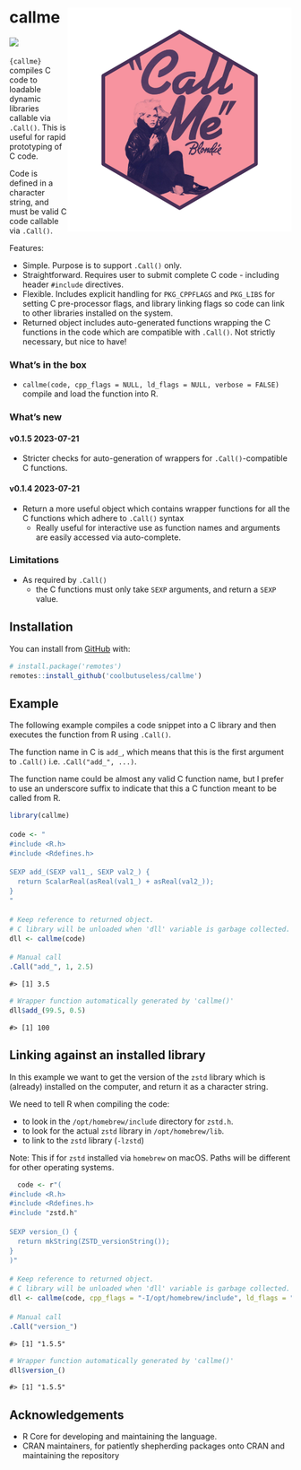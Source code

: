 
<!-- README.md is generated from README.Rmd. Please edit that file -->

# callme <img src="man/figures/logo.png" align="right" height="400/"/>

<!-- badges: start -->

![](https://img.shields.io/badge/cool-useless-green.svg)
<!-- badges: end -->

`{callme}` compiles C code to loadable dynamic libraries callable via
`.Call()`. This is useful for rapid prototyping of C code.

Code is defined in a character string, and must be valid C code callable
via `.Call()`.

Features:

- Simple. Purpose is to support `.Call()` only.
- Straightforward. Requires user to submit complete C code - including
  header `#include` directives.
- Flexible. Includes explicit handling for `PKG_CPPFLAGS` and `PKG_LIBS`
  for setting C pre-processor flags, and library linking flags so code
  can link to other libraries installed on the system.
- Returned object includes auto-generated functions wrapping the C
  functions in the code which are compatible with `.Call()`. Not
  strictly necessary, but nice to have!

### What’s in the box

- `callme(code, cpp_flags = NULL, ld_flags = NULL, verbose = FALSE)`
  compile and load the function into R.

### What’s new

#### v0.1.5 2023-07-21

- Stricter checks for auto-generation of wrappers for
  `.Call()`-compatible C functions.

#### v0.1.4 2023-07-21

- Return a more useful object which contains wrapper functions for all
  the C functions which adhere to `.Call()` syntax
  - Really useful for interactive use as function names and arguments
    are easily accessed via auto-complete.

### Limitations

- As required by `.Call()`
  - the C functions must only take `SEXP` arguments, and return a `SEXP`
    value.

## Installation

You can install from [GitHub](https://github.com/coolbutuseless/callme)
with:

``` r
# install.package('remotes')
remotes::install_github('coolbutuseless/callme')
```

## Example

The following example compiles a code snippet into a C library and then
executes the function from R using `.Call()`.

The function name in C is `add_`, which means that this is the first
argument to `.Call()` i.e. `.Call("add_", ...)`.

The function name could be almost any valid C function name, but I
prefer to use an underscore suffix to indicate that this a C function
meant to be called from R.

``` r
library(callme)

code <- "
#include <R.h>
#include <Rdefines.h>

SEXP add_(SEXP val1_, SEXP val2_) {
  return ScalarReal(asReal(val1_) + asReal(val2_));
}
"

# Keep reference to returned object.
# C library will be unloaded when 'dll' variable is garbage collected.
dll <- callme(code)

# Manual call
.Call("add_", 1, 2.5)
```

    #> [1] 3.5

``` r
# Wrapper function automatically generated by 'callme()'
dll$add_(99.5, 0.5)
```

    #> [1] 100

## Linking against an installed library

In this example we want to get the version of the `zstd` library which
is (already) installed on the computer, and return it as a character
string.

We need to tell R when compiling the code:

- to look in the `/opt/homebrew/include` directory for `zstd.h`.
- to look for the actual `zstd` library in `/opt/homebrew/lib`.
- to link to the `zstd` library (`-lzstd`)

Note: This if for `zstd` installed via `homebrew` on macOS. Paths will
be different for other operating systems.

``` r
  code <- r"(
#include <R.h>
#include <Rdefines.h>
#include "zstd.h"
  
SEXP version_() {
  return mkString(ZSTD_versionString());
}
)"

# Keep reference to returned object.
# C library will be unloaded when 'dll' variable is garbage collected.
dll <- callme(code, cpp_flags = "-I/opt/homebrew/include", ld_flags = "-L/opt/homebrew/lib -lzstd")

# Manual call
.Call("version_")
```

    #> [1] "1.5.5"

``` r
# Wrapper function automatically generated by 'callme()'
dll$version_()
```

    #> [1] "1.5.5"

## Acknowledgements

- R Core for developing and maintaining the language.
- CRAN maintainers, for patiently shepherding packages onto CRAN and
  maintaining the repository
